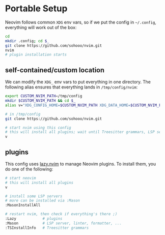 # Portable Setup

Neovim follows common `XDG` env vars, so if we put the config in `~/.config`, everything will work out of the box:

```bash
cd
mkdir .config; cd $_
git clone https://github.com/sohooo/nvim.git
nvim
# plugin installation starts
```

## self-contained/custom location

We can modify the `XDG_` env vars to put everything in one directory. The following alias ensures that everything lands in `/tmp/config/nvim`:

```bash
export CUSTOM_NVIM_PATH=/tmp/config
mkdir $CUSTOM_NVIM_PATH && cd $_
alias v="XDG_CONFIG_HOME=$CUSTOM_NVIM_PATH XDG_DATA_HOME=$CUSTOM_NVIM_PATH nvim"

# in /tmp/config
git clone https://github.com/sohooo/nvim.git

# start nvim using this config
# this will install all plugins; wait until Treesitter grammars, LSP servers etc are installed
v
```

## plugins

This config uses [lazy.nvim](https://github.com/folke/lazy.nvim#-performance) to manage Neovim plugins. To install them, you do one of the following:

```bash
# start neovim
# this will install all plugins
v

# install some LSP servers
# more can be installed via :Mason
:MasonInstallAll

# restart nvim, then check if everything's there ;)
:Lazy            # plugins
:Mason           # LSP server, linter, formatter, ...
:TSInstallInfo   # Treesitter grammars
```

